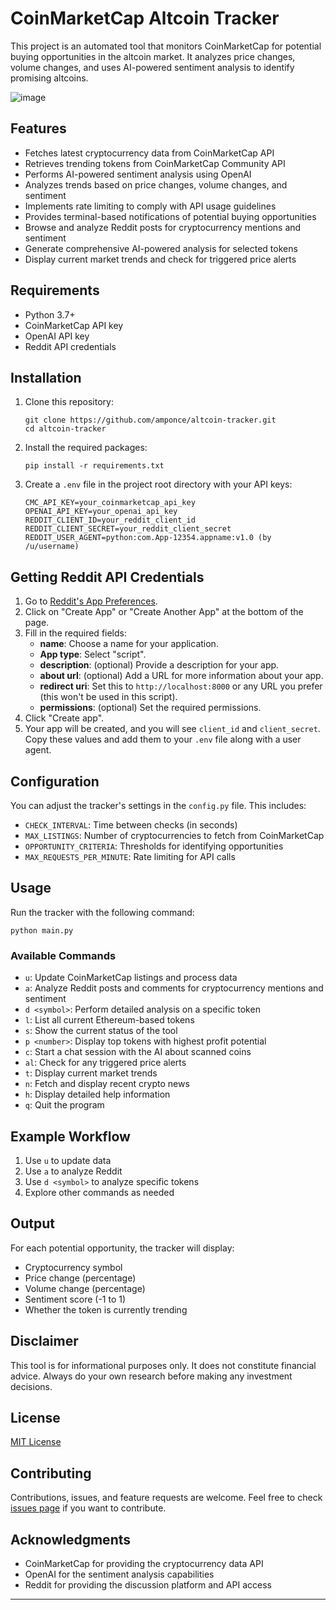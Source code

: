 # CoinMarketCap Altcoin Tracker

This project is an automated tool that monitors CoinMarketCap for potential buying opportunities in the altcoin market. It analyzes price changes, volume changes, and uses AI-powered sentiment analysis to identify promising altcoins.


![image](https://github.com/user-attachments/assets/6eb23e28-194f-4497-8835-783adf48a200)

## Features

- Fetches latest cryptocurrency data from CoinMarketCap API
- Retrieves trending tokens from CoinMarketCap Community API
- Performs AI-powered sentiment analysis using OpenAI
- Analyzes trends based on price changes, volume changes, and sentiment
- Implements rate limiting to comply with API usage guidelines
- Provides terminal-based notifications of potential buying opportunities
- Browse and analyze Reddit posts for cryptocurrency mentions and sentiment
- Generate comprehensive AI-powered analysis for selected tokens
- Display current market trends and check for triggered price alerts

## Requirements

- Python 3.7+
- CoinMarketCap API key
- OpenAI API key
- Reddit API credentials

## Installation

1. Clone this repository:

   ```
   git clone https://github.com/amponce/altcoin-tracker.git
   cd altcoin-tracker
   ```

2. Install the required packages:

   ```
   pip install -r requirements.txt
   ```

3. Create a `.env` file in the project root directory with your API keys:
   ```
   CMC_API_KEY=your_coinmarketcap_api_key
   OPENAI_API_KEY=your_openai_api_key
   REDDIT_CLIENT_ID=your_reddit_client_id
   REDDIT_CLIENT_SECRET=your_reddit_client_secret
   REDDIT_USER_AGENT=python:com.App-12354.appname:v1.0 (by /u/username)
   ```

## Getting Reddit API Credentials

1. Go to [Reddit's App Preferences](https://www.reddit.com/prefs/apps).
2. Click on "Create App" or "Create Another App" at the bottom of the page.
3. Fill in the required fields:
   - **name**: Choose a name for your application.
   - **App type**: Select "script".
   - **description**: (optional) Provide a description for your app.
   - **about url**: (optional) Add a URL for more information about your app.
   - **redirect uri**: Set this to `http://localhost:8000` or any URL you prefer (this won't be used in this script).
   - **permissions**: (optional) Set the required permissions.
4. Click "Create app".
5. Your app will be created, and you will see `client_id` and `client_secret`. Copy these values and add them to your `.env` file along with a user agent.

## Configuration

You can adjust the tracker's settings in the `config.py` file. This includes:

- `CHECK_INTERVAL`: Time between checks (in seconds)
- `MAX_LISTINGS`: Number of cryptocurrencies to fetch from CoinMarketCap
- `OPPORTUNITY_CRITERIA`: Thresholds for identifying opportunities
- `MAX_REQUESTS_PER_MINUTE`: Rate limiting for API calls

## Usage

Run the tracker with the following command:

```
python main.py
```

### Available Commands

- `u`: Update CoinMarketCap listings and process data
- `a`: Analyze Reddit posts and comments for cryptocurrency mentions and sentiment
- `d <symbol>`: Perform detailed analysis on a specific token
- `l`: List all current Ethereum-based tokens
- `s`: Show the current status of the tool
- `p <number>`: Display top <number> tokens with highest profit potential
- `c`: Start a chat session with the AI about scanned coins
- `al`: Check for any triggered price alerts
- `t`: Display current market trends
- `n`: Fetch and display recent crypto news
- `h`: Display detailed help information
- `q`: Quit the program

## Example Workflow

1. Use `u` to update data
2. Use `a` to analyze Reddit
3. Use `d <symbol>` to analyze specific tokens
4. Explore other commands as needed

## Output

For each potential opportunity, the tracker will display:

- Cryptocurrency symbol
- Price change (percentage)
- Volume change (percentage)
- Sentiment score (-1 to 1)
- Whether the token is currently trending

## Disclaimer

This tool is for informational purposes only. It does not constitute financial advice. Always do your own research before making any investment decisions.

## License

[MIT License](LICENSE)

## Contributing

Contributions, issues, and feature requests are welcome. Feel free to check [issues page](https://github.com/yourusername/cmc-altcoin-tracker/issues) if you want to contribute.

## Acknowledgments

- CoinMarketCap for providing the cryptocurrency data API
- OpenAI for the sentiment analysis capabilities
- Reddit for providing the discussion platform and API access

---
